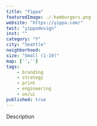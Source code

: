 ```yaml
---
title: "Yippa"
featuredImage: ./-hamburgers.png
website: "https://yippa.com/"
twit: "yippadesign"
inst: ""
category: "Y"
city: "Seattle"
neighborhood:
size: "Small (1-10)"
map: ['','']
tags:
    - branding
    - strategy
    - print
    - engineering
    - ux/ui
published: true
---
```


Description
